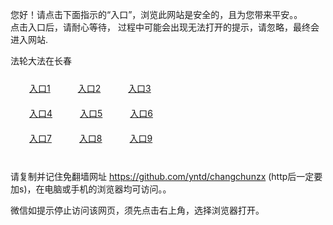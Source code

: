 您好！请点击下面指示的“入口”，浏览此网站是安全的，且为您带来平安。。 <br/>
点击入口后，请耐心等待， 过程中可能会出现无法打开的提示，请忽略，最终会进入网站. </br>

法轮大法在长春<br/>
<div style="padding:10px"><a style="margin:20px" target="_blank" href="https://d233q6aceyb1kx.cloudfront.net/2Qpsp?pztlzj" id="ccLink1" rel="nofollow">入口1</a> <a target="_blank" style="margin:20px" href="https://d1lugrq8h8evsz.cloudfront.net/2Qpsp?blbvev" id="ccLink2" rel="nofollow">入口2</a> <a style="margin:20px" target="_blank" href="https://d2kb8wj152c1ue.cloudfront.net/2Qpsp?vvrgp" id="ccLink3" rel="nofollow">入口3</a></div>

<div style="padding:10px" ><a style="margin:20px" target="_blank" href="https://d233q6aceyb1kx.cloudfront.net/2Qpsp?pztlzj" id="ccLink4" rel="nofollow">入口4</a> <a style="margin:20px" href="https://d1lugrq8h8evsz.cloudfront.net/2Qpsp?blbvev" target="_blank" id="ccLink5" rel="nofollow">入口5</a> <a style="margin:20px" href="https://d2kb8wj152c1ue.cloudfront.net/2Qpsp?vvrgp" target="_blank" id="ccLink6" rel="nofollow">入口6</a></div>

<div style="padding:10px"><a style="margin:20px" target="_blank" href="https://d233q6aceyb1kx.cloudfront.net/2Qpsp?pztlzj" id="ccLink7" rel="nofollow">入口7</a> <a style="margin:20px" href="https://d1lugrq8h8evsz.cloudfront.net/2Qpsp?blbvev" target="_blank" id="ccLink8" rel="nofollow">入口8</a> <a style="margin:20px" target="_blank" href="https://d2kb8wj152c1ue.cloudfront.net/2Qpsp?vvrgp" id="ccLink9" rel="nofollow">入口9</a></div>

<br/>



请复制并记住免翻墙网址 https://github.com/yntd/changchunzx (http后一定要加s)，在电脑或手机的浏览器均可访问。。<br/>

微信如提示停止访问该网页，须先点击右上角，选择浏览器打开。
